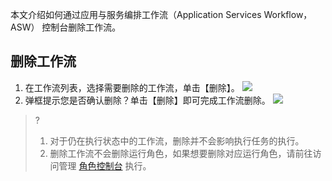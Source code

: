 
本文介绍如何通过应用与服务编排工作流（Application Services Workflow，ASW） 控制台删除工作流。 

## 删除工作流

1. 在工作流列表，选择需要删除的工作流，单击【删除】。
   ![](https://main.qcloudimg.com/raw/3c6789572069c9d8ed7becdac9326f15.png)
2. 弹框提示您是否确认删除？单击【删除】即可完成工作流删除。
   ![](https://main.qcloudimg.com/raw/697043a834476ec21ba7e46e7ea52233.png)

> ?
> 1. 对于仍在执行状态中的工作流，删除并不会影响执行任务的执行。
> 2. 删除工作流不会删除运行角色，如果想要删除对应运行角色，请前往访问管理 [角色控制台](https://console.cloud.tencent.com/cam/role) 执行。
